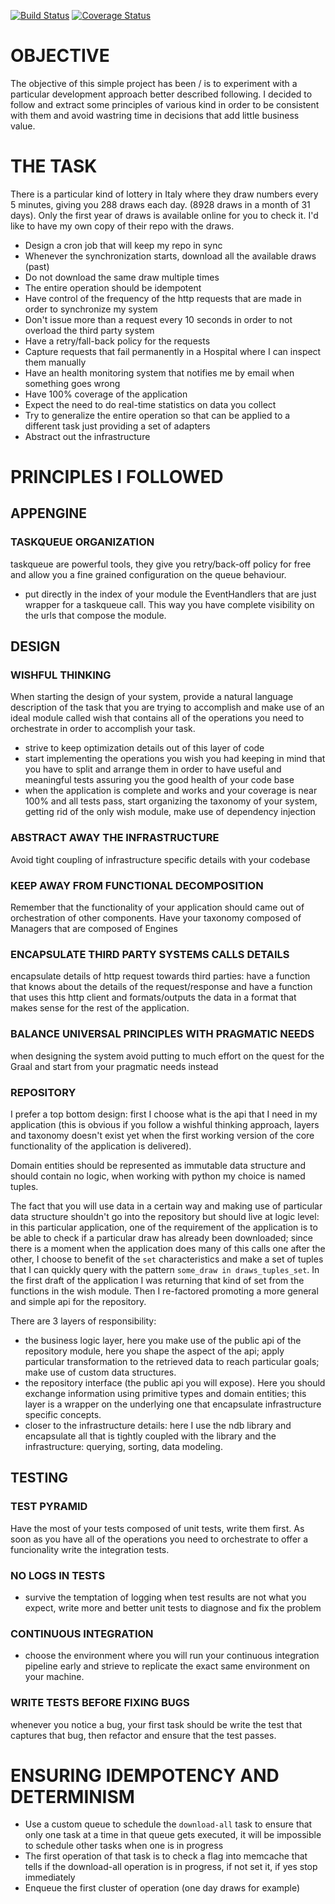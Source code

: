 [![Build Status](https://drone.io/github.com/JackNova/draws-service/status.png)](https://drone.io/github.com/JackNova/draws-service/latest)
[![Coverage Status](https://coveralls.io/repos/github/JackNova/draws-service/badge.svg?branch=master)](https://coveralls.io/github/JackNova/draws-service?branch=master)

# OBJECTIVE

The objective of this simple project has been / is to experiment with a particular development approach better described following.
I decided to follow and extract some principles of various kind in order to be consistent with them and avoid wastring time in decisions that add little business value.

# THE TASK

There is a particular kind of lottery in Italy where they draw numbers every 5 minutes, giving you 288 draws each day. (8928 draws in a month of 31 days).
Only the first year of draws is available online for you to check it.
I'd like to have my own copy of their repo with the draws.

- Design a cron job that will keep my repo in sync
- Whenever the synchronization starts, download all the available draws (past)
- Do not download the same draw multiple times
- The entire operation should be idempotent
- Have control of the frequency of the http requests that are made in order to synchronize my system
- Don't issue more than a request every 10 seconds in order to not overload the third party system
- Have a retry/fall-back policy for the requests
- Capture requests that fail permanently in a Hospital where I can inspect them manually
- Have an health monitoring system that notifies me by email when something goes wrong
- Have 100% coverage of the application
- Expect the need to do real-time statistics on data you collect
- Try to generalize the entire operation so that can be applied to a different task just providing a set of adapters
- Abstract out the infrastructure


# PRINCIPLES I FOLLOWED

## APPENGINE

### TASKQUEUE ORGANIZATION

taskqueue are powerful tools, they give you retry/back-off policy for free and allow you a fine grained configuration on the queue behaviour.

- put directly in the index of your module the EventHandlers that are just wrapper for a taskqueue call. This way you have complete visibility on the urls that compose the module.

## DESIGN

### WISHFUL THINKING

When starting the design of your system, provide a natural language description of the task that you are trying to accomplish and make use of an ideal module called wish that contains all of the operations you need to orchestrate in order to accomplish your task.

- strive to keep optimization details out of this layer of code
- start implementing the operations you wish you had keeping in mind that you have to split and arrange them in order to have useful and meaningful tests assuring you the good health of your code base
- when the application is complete and works and your coverage is near 100% and all tests pass, start organizing the taxonomy of your system, getting rid of the only wish module, make use of dependency injection

### ABSTRACT AWAY THE INFRASTRUCTURE

Avoid tight coupling of infrastructure specific details with your codebase

### KEEP AWAY FROM FUNCTIONAL DECOMPOSITION

Remember that the functionality of your application should came out of orchestration of other components.
Have your taxonomy composed of Managers that are composed of Engines

### ENCAPSULATE THIRD PARTY SYSTEMS CALLS DETAILS

encapsulate details of http request towards third parties: have a function that knows about the details of the request/response and have a function that uses this http client and formats/outputs the data in a format that makes sense for the rest of the application.


### BALANCE UNIVERSAL PRINCIPLES WITH PRAGMATIC NEEDS

when designing the system avoid putting to much effort on the quest for the Graal and start from your pragmatic needs instead


### REPOSITORY

I prefer a top bottom design: first I choose what is the api that I need in my application (this is obvious if you follow a wishful thinking approach, layers and taxonomy doesn't exist yet when the first working version of the core functionality of the application is delivered).

Domain entities should be represented as immutable data structure and should contain no logic, when working with python my choice is named tuples.

The fact that you will use data in a certain way and making use of particular data structure shouldn't go into the repository but should live at logic level: in this particular application, one of the requirement of the application is to be able to check if a particular draw has already been downloaded; since there is a moment when the application does many of this calls one after the other, I choose to benefit of the `set` characteristics and make a set of tuples that I can quickly query with the pattern `some_draw in draws_tuples_set`.
In the first draft of the application I was returning that kind of set from the functions in the wish module. Then I re-factored promoting a more general and simple api for the repository.

There are 3 layers of responsibility:
- the business logic layer, here you make use of the public api of the repository module, here you shape the aspect of the api; apply particular transformation to the retrieved data to reach particular goals; make use of custom data structures.
- the repository interface (the public api you will expose). Here you should exchange information using primitive types and domain entities; this layer is a wrapper on the underlying one that encapsulate infrastructure specific concepts.
- closer to the infrastructure details: here I use the ndb library and encapsulate all that is tightly coupled with the library and the infrastructure: querying, sorting, data modeling.


## TESTING

### TEST PYRAMID

Have the most of your tests composed of unit tests, write them first. As soon as you have all of the operations you need to orchestrate to offer a funcionality write the integration tests.

### NO LOGS IN TESTS

- survive the temptation of logging when test results are not what you expect, write more and better unit tests to diagnose and fix the problem

### CONTINUOUS INTEGRATION

- choose the environment where you will run your continuous integration pipeline early and strieve to replicate the exact same environment on your machine.

### WRITE TESTS BEFORE FIXING BUGS

whenever you notice a bug, your first task should be write the test that captures that bug, then refactor and ensure that the test passes.

# ENSURING IDEMPOTENCY AND DETERMINISM

- Use a custom queue to schedule the `download-all` task to ensure that only one task at a time in that queue gets executed, it will be impossible to schedule other tasks when one is in progress
- The first operation of that task is to check a flag into memcache that tells if the download-all operation is in progress, if not set it, if yes stop immediately
- Enqueue the first cluster of operation (one day draws for example)

